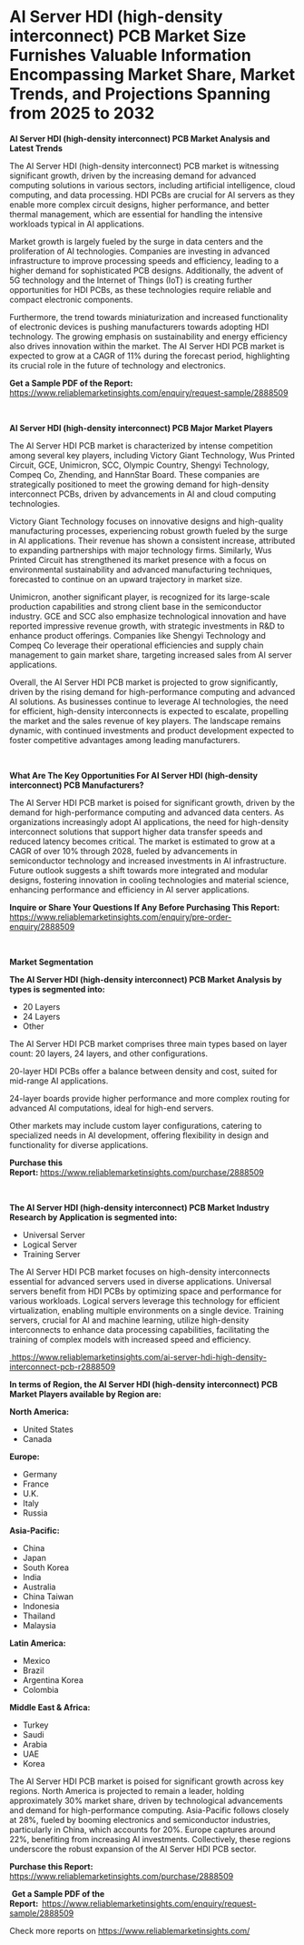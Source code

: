 <p><h1>AI Server HDI (high-density interconnect) PCB Market Size Furnishes Valuable Information Encompassing Market Share, Market Trends, and Projections Spanning from 2025 to 2032</h1></p><p><strong>AI Server HDI (high-density interconnect) PCB Market Analysis and Latest Trends</strong></p>
<p><p>The AI Server HDI (high-density interconnect) PCB market is witnessing significant growth, driven by the increasing demand for advanced computing solutions in various sectors, including artificial intelligence, cloud computing, and data processing. HDI PCBs are crucial for AI servers as they enable more complex circuit designs, higher performance, and better thermal management, which are essential for handling the intensive workloads typical in AI applications.</p><p>Market growth is largely fueled by the surge in data centers and the proliferation of AI technologies. Companies are investing in advanced infrastructure to improve processing speeds and efficiency, leading to a higher demand for sophisticated PCB designs. Additionally, the advent of 5G technology and the Internet of Things (IoT) is creating further opportunities for HDI PCBs, as these technologies require reliable and compact electronic components.</p><p>Furthermore, the trend towards miniaturization and increased functionality of electronic devices is pushing manufacturers towards adopting HDI technology. The growing emphasis on sustainability and energy efficiency also drives innovation within the market. The AI Server HDI PCB market is expected to grow at a CAGR of 11% during the forecast period, highlighting its crucial role in the future of technology and electronics.</p></p>
<p><strong>Get a Sample PDF of the Report:&nbsp;</strong> <a href="https://www.reliablemarketinsights.com/enquiry/request-sample/2888509?utm_campaign=2514&utm_medium=2&utm_source=Github&utm_content=ia&utm_term=14032025&utm_id=ai-server-hdi-high-density-interconnect-pcb">https://www.reliablemarketinsights.com/enquiry/request-sample/2888509</a></p>
<p>&nbsp;</p>
<p><strong>AI Server HDI (high-density interconnect) PCB Major Market Players</strong></p>
<p><p>The AI Server HDI PCB market is characterized by intense competition among several key players, including Victory Giant Technology, Wus Printed Circuit, GCE, Unimicron, SCC, Olympic Country, Shengyi Technology, Compeq Co, Zhending, and HannStar Board. These companies are strategically positioned to meet the growing demand for high-density interconnect PCBs, driven by advancements in AI and cloud computing technologies.</p><p>Victory Giant Technology focuses on innovative designs and high-quality manufacturing processes, experiencing robust growth fueled by the surge in AI applications. Their revenue has shown a consistent increase, attributed to expanding partnerships with major technology firms. Similarly, Wus Printed Circuit has strengthened its market presence with a focus on environmental sustainability and advanced manufacturing techniques, forecasted to continue on an upward trajectory in market size.</p><p>Unimicron, another significant player, is recognized for its large-scale production capabilities and strong client base in the semiconductor industry. GCE and SCC also emphasize technological innovation and have reported impressive revenue growth, with strategic investments in R&D to enhance product offerings. Companies like Shengyi Technology and Compeq Co leverage their operational efficiencies and supply chain management to gain market share, targeting increased sales from AI server applications.</p><p>Overall, the AI Server HDI PCB market is projected to grow significantly, driven by the rising demand for high-performance computing and advanced AI solutions. As businesses continue to leverage AI technologies, the need for efficient, high-density interconnects is expected to escalate, propelling the market and the sales revenue of key players. The landscape remains dynamic, with continued investments and product development expected to foster competitive advantages among leading manufacturers.</p></p>
<p>&nbsp;</p>
<p><strong>What Are The Key Opportunities For AI Server HDI (high-density interconnect) PCB Manufacturers?</strong></p>
<p><p>The AI Server HDI PCB market is poised for significant growth, driven by the demand for high-performance computing and advanced data centers. As organizations increasingly adopt AI applications, the need for high-density interconnect solutions that support higher data transfer speeds and reduced latency becomes critical. The market is estimated to grow at a CAGR of over 10% through 2028, fueled by advancements in semiconductor technology and increased investments in AI infrastructure. Future outlook suggests a shift towards more integrated and modular designs, fostering innovation in cooling technologies and material science, enhancing performance and efficiency in AI server applications.</p></p>
<p><strong>Inquire or Share Your Questions If Any Before Purchasing This Report:</strong> <a href="https://www.reliablemarketinsights.com/enquiry/pre-order-enquiry/2888509?utm_campaign=2514&utm_medium=2&utm_source=Github&utm_content=ia&utm_term=14032025&utm_id=ai-server-hdi-high-density-interconnect-pcb">https://www.reliablemarketinsights.com/enquiry/pre-order-enquiry/2888509</a></p>
<p>&nbsp;</p>
<p><strong>Market Segmentation</strong></p>
<p><strong>The AI Server HDI (high-density interconnect) PCB Market Analysis by types is segmented into:</strong></p>
<p><ul><li>20 Layers</li><li>24 Layers</li><li>Other</li></ul></p>
<p><p>The AI Server HDI PCB market comprises three main types based on layer count: 20 layers, 24 layers, and other configurations. </p><p>20-layer HDI PCBs offer a balance between density and cost, suited for mid-range AI applications. </p><p>24-layer boards provide higher performance and more complex routing for advanced AI computations, ideal for high-end servers. </p><p>Other markets may include custom layer configurations, catering to specialized needs in AI development, offering flexibility in design and functionality for diverse applications.</p></p>
<p><strong>Purchase this Report:&nbsp;</strong><a href="https://www.reliablemarketinsights.com/purchase/2888509?utm_campaign=2514&utm_medium=2&utm_source=Github&utm_content=ia&utm_term=14032025&utm_id=ai-server-hdi-high-density-interconnect-pcb">https://www.reliablemarketinsights.com/purchase/2888509</a></p>
<p>&nbsp;</p>
<p><strong>The AI Server HDI (high-density interconnect) PCB Market Industry Research by Application is segmented into:</strong></p>
<p><ul><li>Universal Server</li><li>Logical Server</li><li>Training Server</li></ul></p>
<p><p>The AI Server HDI PCB market focuses on high-density interconnects essential for advanced servers used in diverse applications. Universal servers benefit from HDI PCBs by optimizing space and performance for various workloads. Logical servers leverage this technology for efficient virtualization, enabling multiple environments on a single device. Training servers, crucial for AI and machine learning, utilize high-density interconnects to enhance data processing capabilities, facilitating the training of complex models with increased speed and efficiency.</p></p>
<p><a href="https://www.reliablemarketinsights.com/ai-server-hdi-high-density-interconnect-pcb-r2888509?utm_campaign=2514&utm_medium=2&utm_source=Github&utm_content=ia&utm_term=14032025&utm_id=ai-server-hdi-high-density-interconnect-pcb">&nbsp;https://www.reliablemarketinsights.com/ai-server-hdi-high-density-interconnect-pcb-r2888509</a></p>
<p><strong>In terms of Region, the AI Server HDI (high-density interconnect) PCB Market Players available by Region are:</strong></p>
<p>
    <p> <strong> North America: </strong>
        <ul>
            <li>United States</li>
            <li>Canada</li>
        </ul>
        </p> 
    <p> <strong> Europe: </strong>
        <ul>
            <li>Germany</li>
            <li>France</li>
            <li>U.K.</li>
            <li>Italy</li>
            <li>Russia</li>
        </ul>
        </p> 
    <p> <strong> Asia-Pacific: </strong>
        <ul>
            <li>China</li>
            <li>Japan</li>
            <li>South Korea</li>
            <li>India</li>
            <li>Australia</li>
            <li>China Taiwan</li>
            <li>Indonesia</li>
            <li>Thailand</li>
            <li>Malaysia</li>
        </ul>
        </p> 
    <p> <strong> Latin America: </strong>
        <ul>
            <li>Mexico</li>
            <li>Brazil</li>
            <li>Argentina Korea</li>
            <li>Colombia</li>
        </ul>
        </p> 
    <p> <strong> Middle East & Africa: </strong>
        <ul>
            <li>Turkey</li>
            <li>Saudi</li>
            <li>Arabia</li>
            <li>UAE</li>
            <li>Korea</li>
        </ul>
    </p>
    </p>
<p><p>The AI Server HDI PCB market is poised for significant growth across key regions. North America is projected to remain a leader, holding approximately 30% market share, driven by technological advancements and demand for high-performance computing. Asia-Pacific follows closely at 28%, fueled by booming electronics and semiconductor industries, particularly in China, which accounts for 20%. Europe captures around 22%, benefiting from increasing AI investments. Collectively, these regions underscore the robust expansion of the AI Server HDI PCB sector.</p></p>
<p><strong>Purchase this Report: </strong><a href="https://www.reliablemarketinsights.com/purchase/2888509?utm_campaign=2514&utm_medium=2&utm_source=Github&utm_content=ia&utm_term=14032025&utm_id=ai-server-hdi-high-density-interconnect-pcb">https://www.reliablemarketinsights.com/purchase/2888509</a></p>
<p>&nbsp;<strong>Get a Sample PDF of the Report:&nbsp;&nbsp;</strong><a href="https://www.reliablemarketinsights.com/enquiry/request-sample/2888509?utm_campaign=2514&utm_medium=2&utm_source=Github&utm_content=ia&utm_term=14032025&utm_id=ai-server-hdi-high-density-interconnect-pcb">https://www.reliablemarketinsights.com/enquiry/request-sample/2888509</a></p>
<p><strong></strong></p>
<p>Check more reports on <a href="https://www.reliablemarketinsights.com/?utm_campaign=2514&utm_medium=2&utm_source=Github&utm_content=ia&utm_term=14032025&utm_id=ai-server-hdi-high-density-interconnect-pcb">https://www.reliablemarketinsights.com/</a></p>